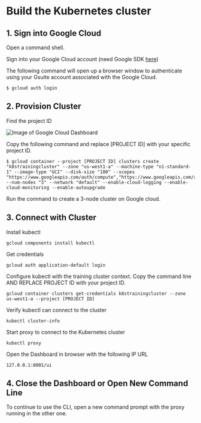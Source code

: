 # Build the Kubernetes cluster

## 1. Sign into Google Cloud

Open a command shell. 

Sign into your Google Cloud account (need Google SDK [here](https://cloud.google.com/sdk/))

The following command will open up a browser window to authenticate using your Gsuite account associated with the Google Cloud.

```
$ gcloud auth login
```

## 2. Provision Cluster

Find the project ID

![Image of Google Cloud Dashboard](http://i.imgur.com/WRXSKt4.png)

Copy the following command and replace [PROJECT ID] with your specific project ID. 

```
$ gcloud container --project [PROJECT ID] clusters create "k8strainingcluster" --zone "us-west1-a" --machine-type "n1-standard-1" --image-type "GCI" --disk-size "100" --scopes "https://www.googleapis.com/auth/compute","https://www.googleapis.com/auth/devstorage.read_only","https://www.googleapis.com/auth/logging.write","https://www.googleapis.com/auth/servicecontrol","https://www.googleapis.com/auth/service.management.readonly","https://www.googleapis.com/auth/trace.append" --num-nodes "3" --network "default" --enable-cloud-logging --enable-cloud-monitoring --enable-autoupgrade
```
Run the command to create a 3-node cluster on Google cloud. 

## 3. Connect with Cluster

Install kubectl

```
gcloud components install kubectl
```

Get credentials

```
gcloud auth application-default login
```

Configure kubectl with the training cluster context. Copy the command line AND REPLACE PROJECT ID with your project ID. 

```
gcloud container clusters get-credentials k8strainingcluster --zone us-west1-a --project [PROJECT ID]
```

Verify kubectl can connect to the cluster

```
kubectl cluster-info
```

Start proxy to connect to the Kubernetes cluster

```
kubectl proxy
```

Open the Dashboard in browser with the following IP URL

```
127.0.0.1:8001/ui
```

## 4. Close the Dashboard or Open New Command Line

To continue to use the CLI, open a new command prompt with the proxy running in the other one. 
